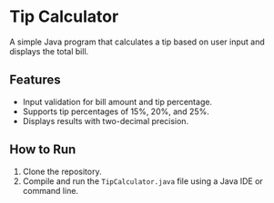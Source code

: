 # Tip Calculator
A simple Java program that calculates a tip based on user input and displays the total bill.

## Features
- Input validation for bill amount and tip percentage.
- Supports tip percentages of 15%, 20%, and 25%.
- Displays results with two-decimal precision.

## How to Run
1. Clone the repository.
2. Compile and run the `TipCalculator.java` file using a Java IDE or command line.
